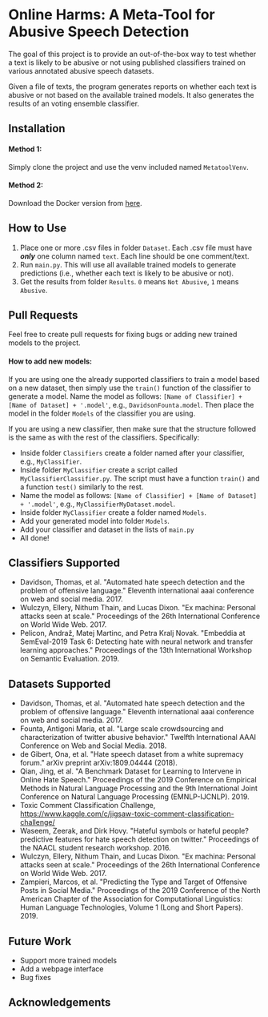 # Online Harms: A Meta-Tool for Abusive Speech Detection

The goal of this project is to provide an out-of-the-box way to test whether a text is likely to be abusive or not using published classifiers trained on various annotated abusive speech datasets. 

Given a file of texts, the program generates reports on whether each text is abusive or not based on the available trained models. It also generates the results of an voting ensemble classifier. 

## Installation 

#### Method 1:

Simply clone the project and use the venv included named `MetatoolVenv`. 

#### Method 2:

Download the Docker version from [here](). 

## How to Use

1. Place one or more .csv files in folder `Dataset`. Each .csv file must have **_only_** one column named `text`. Each line should be one comment/text. 
2. Run `main.py`. This will use all available trained models to generate predictions (i.e., whether each text is likely to be abusive or not). 
3. Get the results from folder `Results`. `0` means `Not Abusive`, `1` means `Abusive`.  

## Pull Requests

Feel free to create pull requests for fixing bugs or adding new trained models to the project. 

#### How to add new models: 

If you are using one the already supported classifiers to train a model based on a new dataset, then simply use the `train()` function of the classifier to generate a model. Name the model as follows: `[Name of Classifier] + [Name of Dataset] + '.model'`, e.g., `DavidsonFounta.model`. Then place the model in the folder `Models` of the classifier you are using.

If you are using a new classifier, then make sure that the structure followed is the same as with the rest of the classifiers. Specifically:
- Inside folder `Classifiers` create a folder named after your classifier, e.g., `MyClassifier`.
- Inside folder `MyClassifier` create a script called `MyClassifierClassifier.py`. The script must have a function `train()` and a function `test()` similarly to the rest. 
- Name the model as follows: `[Name of Classifier] + [Name of Dataset] + '.model'`, e.g., `MyClassifierMyDataset.model`.
- Inside folder `MyClassifier` create a folder named `Models`. 
- Add your generated model into folder `Models`. 
- Add your classifier and dataset in the lists of `main.py`
- All done! 

## Classifiers Supported

- Davidson, Thomas, et al. "Automated hate speech detection and the problem of offensive language." Eleventh international aaai conference on web and social media. 2017.
- Wulczyn, Ellery, Nithum Thain, and Lucas Dixon. "Ex machina: Personal attacks seen at scale." Proceedings of the 26th International Conference on World Wide Web. 2017.
- Pelicon, Andraž, Matej Martinc, and Petra Kralj Novak. "Embeddia at SemEval-2019 Task 6: Detecting hate with neural network and transfer learning approaches." Proceedings of the 13th International Workshop on Semantic Evaluation. 2019.

## Datasets Supported

- Davidson, Thomas, et al. "Automated hate speech detection and the problem of offensive language." Eleventh international aaai conference on web and social media. 2017.
- Founta, Antigoni Maria, et al. "Large scale crowdsourcing and characterization of twitter abusive behavior." Twelfth International AAAI Conference on Web and Social Media. 2018.
- de Gibert, Ona, et al. "Hate speech dataset from a white supremacy forum." arXiv preprint arXiv:1809.04444 (2018).
- Qian, Jing, et al. "A Benchmark Dataset for Learning to Intervene in Online Hate Speech." Proceedings of the 2019 Conference on Empirical Methods in Natural Language Processing and the 9th International Joint Conference on Natural Language Processing (EMNLP-IJCNLP). 2019.
- Toxic Comment Classification Challenge, https://www.kaggle.com/c/jigsaw-toxic-comment-classification-challenge/
- Waseem, Zeerak, and Dirk Hovy. "Hateful symbols or hateful people? predictive features for hate speech detection on twitter." Proceedings of the NAACL student research workshop. 2016.
- Wulczyn, Ellery, Nithum Thain, and Lucas Dixon. "Ex machina: Personal attacks seen at scale." Proceedings of the 26th International Conference on World Wide Web. 2017.
- Zampieri, Marcos, et al. "Predicting the Type and Target of Offensive Posts in Social Media." Proceedings of the 2019 Conference of the North American Chapter of the Association for Computational Linguistics: Human Language Technologies, Volume 1 (Long and Short Papers). 2019.

## Future Work
- Support more trained models
- Add a webpage interface 
- Bug fixes

## Acknowledgements
